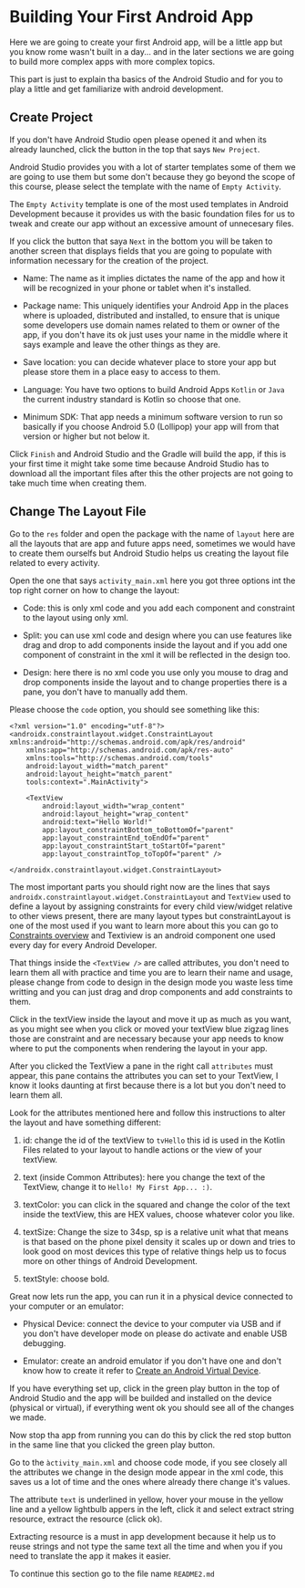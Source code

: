 # Building Your First Android App

Here we are going to create your first Android app, will be a little app but you know rome wasn't built in a day... and in the later sections we are going to build more complex apps with more complex topics.

This part is just to explain tha basics of the Android Studio and for you to play a little and get familiarize with android development.

## Create Project

If you don't have Android Studio open please opened it and when its already launched, click the button in the top that says `New Project`.

Android Studio provides you with a lot of starter templates some of them we are going to use them but some don't because they go beyond the scope of this course, please select the template with the name of `Empty Activity`.

The `Empty Activity` template is one of the most used templates in Android Development because it provides us with the basic foundation files for us to tweak and create our app without an excessive amount of unnecesary files.

If you  click the button that saya `Next` in the bottom you will be taken to another screen that displays fields that you are going to populate with information necessary for the creation of the project.

- Name: The name as it implies dictates the name of the app and how it will be recognized in your phone or tablet when it's installed.

- Package name: This uniquely identifies your Android App in the places where is uploaded, distributed and installed, to ensure that is unique some developers use domain names related to them or owner of the app, if you don't have its ok just uses your name in the middle where it says example and leave the other things as they are.

- Save location: you can decide whatever place to store your app but please store them in a place easy to access to them.

- Language: You have two options to build Android Apps `Kotlin` or `Java` the current industry standard is Kotlin so choose that one.

- Minimum SDK: That app needs a minimum software version to run so basically if you choose Android 5.0 (Lollipop) your app will from that version or higher but not below it.

Click `Finish` and Android Studio and the Gradle will build the app, if this is your first time it might take some time because Android Studio has to download all the important files after this the other projects are not going to take much time when creating them.

## Change The Layout File

Go to the `res` folder and open the package with the name of `layout` here are all the layouts that are app and future apps need, sometimes we would have to create them ourselfs but Android Studio helps us creating the layout file related to every activity.

Open the one that says `activity_main.xml` here you got three options int the top right corner on how to change the layout:

- Code: this is only xml code and you add each component and constraint to the layout using only xml.

- Split: you can use xml code and design where you can use features like drag and drop to add components inside the layout and if you add one component of constraint in the xml it will be reflected in the design too.

- Design: here there is no xml code you use only you mouse to drag and drop components inside the layout and to change properties there is a pane, you don't have to manually add them.

Please choose the `code` option, you should see something like this:

```
<?xml version="1.0" encoding="utf-8"?>
<androidx.constraintlayout.widget.ConstraintLayout xmlns:android="http://schemas.android.com/apk/res/android"
    xmlns:app="http://schemas.android.com/apk/res-auto"
    xmlns:tools="http://schemas.android.com/tools"
    android:layout_width="match_parent"
    android:layout_height="match_parent"
    tools:context=".MainActivity">

    <TextView
        android:layout_width="wrap_content"
        android:layout_height="wrap_content"
        android:text="Hello World!"
        app:layout_constraintBottom_toBottomOf="parent"
        app:layout_constraintEnd_toEndOf="parent"
        app:layout_constraintStart_toStartOf="parent"
        app:layout_constraintTop_toTopOf="parent" />

</androidx.constraintlayout.widget.ConstraintLayout>
```

The most important parts you should right now are the lines that says `androidx.constraintlayout.widget.ConstraintLayout` and `TextView` used to define a layout by assigning constraints for every child view/widget relative to other views present, there are many layout types but constraintLayout is one of the most used if you want to learn more about this you can go to [Constraints overview](https://developer.android.com/develop/ui/views/layout/constraint-layout#constraints-overview) and Textiview is an android component one used every day for every Android Developer.

That things inside the `<TextView />` are called attributes, you don't need to learn them all with practice and time you are to learn their name and usage,  please change from code to design in the design mode you waste less time writting and you can just drag and drop components and add constraints to them.

Click in the textView inside the layout and move it up as much as you want, as you might see when you click or moved your textView blue zigzag lines those are constraint and are necessary because your app needs to know where to put the components when rendering the layout in your app.

After you clicked the TextView a pane in the right call `attributes` must appear, this pane contains the attributes you can set to your TextView, I know it looks daunting at first because there is a lot but you don't need to learn them all.

Look for the attributes mentioned here and follow this instructions to alter the layout and have something different:

1. id: change the id of the textView to `tvHello` this id is used in the Kotlin Files related to your layout to handle actions or the view of your textView.

2. text (inside Common Attributes): here you change the text of the TextView, change it to `Hello! My First App... :)`.

3. textColor: you can click in the squared and change the color of the text inside the textView, this are HEX values, choose whatever color you like.

4. textSize: Change the size to 34sp, sp is a relative unit what that means is that based on the phone pixel density it scales up or down and tries to look good on most devices this type of relative things help us to focus more on other things of Android Development.

5. textStyle: choose bold.
 
Great now lets run the app, you can run it in a physical device connected to your computer or an emulator:

- Physical Device: connect the device to your computer via USB and if you don't have developer mode on please do activate and enable USB debugging.

- Emulator: create an android emulator if you don't have one and don't know how to create it refer to [Create an Android Virtual Device](https://developer.android.com/studio/run/emulator#avd).

If you have everything set up, click in the green play button in the top of Android Studio and the app will be builded and installed on the device (physical or virtual), if everything went ok you should see all of the changes we made.

Now stop tha app from running you can do this by click the red stop button in the same line that you clicked the green play button.

Go to the `àctivity_main.xml` and choose code mode, if you see closely all the attributes we change in the design mode appear in the xml code, this saves us a lot of time and the ones where already there change it's values.

The attribute `text` is underlined in yellow, hover your mouse in the yellow line and a yellow lightbulb appers in the left, click it and select extract string resource, extract the resource (click ok).

Extracting resource is a must in app development because it help us to reuse strings and not type the same text all the time and when you if you need to translate the app it makes it easier.

To continue this section go to the file name `README2.md`

